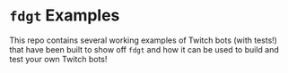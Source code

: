 # `fdgt` Examples

This repo contains several working examples of Twitch bots (with tests!) that have been built to show off `fdgt` and how it can be used to build and test your own Twitch bots!
